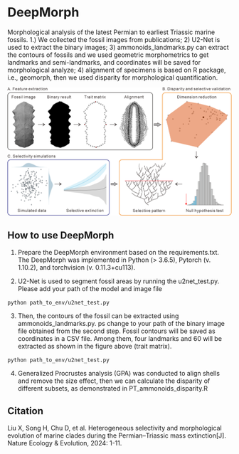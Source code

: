 # DeepMorph
Morphological analysis of the latest Permian to earliest Triassic marine fossils. 1.) We collected the fossil images from publications; 2) U2-Net is used to extract the binary images; 3) ammonoids_landmarks.py can extract the contours of fossils and we used geometric morphometrics to get landmarks and semi-landmarks, and coordinates will be saved for morphological analyze; 4) alignment of specimens is based on R package, i.e., geomorph, then we used disparity for morphological quantification. 

![image](https://github.com/XiaokangLiuCUG/DeepMorph/blob/main/Figure%201%20Schematic%20of%20pipeline.png)


## How to use DeepMorph
1. Prepare the DeepMorph environment based on the requirements.txt. The DeepMorph was implemented in Python (> 3.6.5), Pytorch (v. 1.10.2), and torchvision (v. 0.11.3+cu113).
 
3. U2-Net is used to segment fossil areas by running the u2net_test.py. Please add your path of the model and image file
 ```
python path_to_env/u2net_test.py
```
3. Then, the contours of the fossil can be extracted using ammonoids_landmarks.py. ps change to your path of the binary image file obtained from the second step. Fossil contours will be saved as coordinates in a CSV file. Among them, four landmarks and 60 will be extracted as shown in the figure above (trait matrix). 
 ```
python path_to_env/u2net_test.py 
```
4. Generalized Procrustes analysis (GPA) was conducted to align shells and remove the size effect, then we can calculate the disparity of different subsets, as demonstrated in PT_ammonoids_disparity.R

## Citation
Liu X, Song H, Chu D, et al. Heterogeneous selectivity and morphological evolution of marine clades during the Permian–Triassic mass extinction[J]. Nature Ecology & Evolution, 2024: 1-11.
